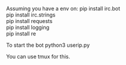Assuming you have a env on:
pip install irc.bot\
pip install irc.strings\
pip install requests\
pip install logging\
pip install re

To start the bot python3 userip.py

You can use tmux for this.
